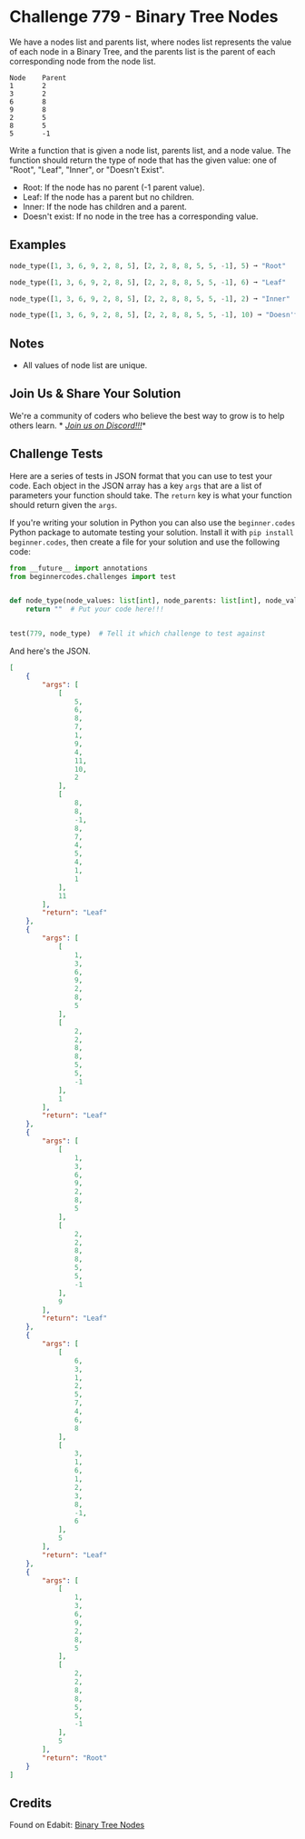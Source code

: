 # Challenge 779 - Binary Tree Nodes

We have a nodes list and parents list, where nodes list represents the value of each node in a Binary Tree, and the parents list is the parent of each corresponding node from the node list.
```
Node    Parent
1       2
3       2
6       8
9       8
2       5
8       5
5       -1
```
Write a function that is given a node list, parents list, and a node value. The function should return the type of node that has the given value: one of "Root", "Leaf", "Inner", or "Doesn't Exist".

- Root: If the node has no parent (-1 parent value).
- Leaf: If the node has a parent but no children.
- Inner: If the node has children and a parent.
- Doesn't exist: If no node in the tree has a corresponding value.

## Examples
```python
node_type([1, 3, 6, 9, 2, 8, 5], [2, 2, 8, 8, 5, 5, -1], 5) ➞ "Root"

node_type([1, 3, 6, 9, 2, 8, 5], [2, 2, 8, 8, 5, 5, -1], 6) ➞ "Leaf"

node_type([1, 3, 6, 9, 2, 8, 5], [2, 2, 8, 8, 5, 5, -1], 2) ➞ "Inner"

node_type([1, 3, 6, 9, 2, 8, 5], [2, 2, 8, 8, 5, 5, -1], 10) ➞ "Doesn't exist"
```
## Notes

- All values of node list are unique.

## Join Us & Share Your Solution

We're a community of coders who believe the best way to grow is to help others learn. *
*[Join us on Discord!!!](https://discord.gg/sfHykntuGy)**

## Challenge Tests

Here are a series of tests in JSON format that you can use to test your code. Each object in the JSON array has a
key `args` that are a list of parameters your function should take. The `return` key is what your function should return
given the `args`.

If you're writing your solution in Python you can also use the `beginner.codes` Python package to automate testing your
solution. Install it with `pip install beginner.codes`, then create a file for your solution and use the following code:

```python
from __future__ import annotations
from beginnercodes.challenges import test


def node_type(node_values: list[int], node_parents: list[int], node_value: int) -> str:
    return ""  # Put your code here!!!


test(779, node_type)  # Tell it which challenge to test against
```

And here's the JSON.

```json
[
    {
        "args": [
            [
                5,
                6,
                8,
                7,
                1,
                9,
                4,
                11,
                10,
                2
            ],
            [
                8,
                8,
                -1,
                8,
                7,
                4,
                5,
                4,
                1,
                1
            ],
            11
        ],
        "return": "Leaf"
    },
    {
        "args": [
            [
                1,
                3,
                6,
                9,
                2,
                8,
                5
            ],
            [
                2,
                2,
                8,
                8,
                5,
                5,
                -1
            ],
            1
        ],
        "return": "Leaf"
    },
    {
        "args": [
            [
                1,
                3,
                6,
                9,
                2,
                8,
                5
            ],
            [
                2,
                2,
                8,
                8,
                5,
                5,
                -1
            ],
            9
        ],
        "return": "Leaf"
    },
    {
        "args": [
            [
                6,
                3,
                1,
                2,
                5,
                7,
                4,
                6,
                8
            ],
            [
                3,
                1,
                6,
                1,
                2,
                3,
                8,
                -1,
                6
            ],
            5
        ],
        "return": "Leaf"
    },
    {
        "args": [
            [
                1,
                3,
                6,
                9,
                2,
                8,
                5
            ],
            [
                2,
                2,
                8,
                8,
                5,
                5,
                -1
            ],
            5
        ],
        "return": "Root"
    }
]

```

## Credits

Found on Edabit: [Binary Tree Nodes](https://edabit.com/challenge/Cp3JRpooAqfA4kGkv)
